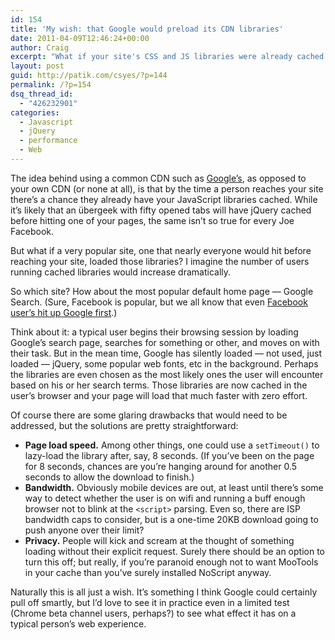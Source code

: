 ```yaml
---
id: 154
title: 'My wish: that Google would preload its CDN libraries'
date: 2011-04-09T12:46:24+00:00
author: Craig
excerpt: "What if your site's CSS and JS libraries were already cached for anyone who had previously been to Google's homepage or Facebook? Almost no one would need to download those files from scratch when they reached your site, improving load time dramatically."
layout: post
guid: http://patik.com/csyes/?p=144
permalink: /?p=154
dsq_thread_id:
  - "426232901"
categories:
  - Javascript
  - jQuery
  - performance
  - Web
---
```

The idea behind using a common CDN such as [Google&#8217;s](http://code.google.com/apis/libraries/), as opposed to your own CDN (or none at all), is that by the time a person reaches your site there&#8217;s a chance they already have your JavaScript libraries cached. While it&#8217;s likely that an übergeek with fifty opened tabs will have jQuery cached before hitting one of your pages, the same isn&#8217;t so true for every Joe Facebook.

But what if a very popular site, one that nearly everyone would hit before reaching your site, loaded those libraries? I imagine the number of users running cached libraries would increase dramatically.

<!--more-->

So which site? How about the most popular default home page — Google Search. (Sure, Facebook is popular, but we all know that even [Facebook user&#8217;s hit up Google first](http://www.readwriteweb.com/archives/how_google_failed_internet_meme.php).)

Think about it: a typical user begins their browsing session by loading Google&#8217;s search page, searches for something or other, and moves on with their task. But in the mean time, Google has silently loaded — not used, just loaded — jQuery, some popular web fonts, etc in the background. Perhaps the libraries are even chosen as the most likely ones the user will encounter based on his or her search terms. Those libraries are now cached in the user&#8217;s browser and your page will load that much faster with zero effort.

Of course there are some glaring drawbacks that would need to be addressed, but the solutions are pretty straightforward:

  * **Page load speed.** Among other things, one could use a `setTimeout()` to lazy-load the library after, say, 8 seconds. (If you&#8217;ve been on the page for 8 seconds, chances are you&#8217;re hanging around for another 0.5 seconds to allow the download to finish.)
  * **Bandwidth.** Obviously mobile devices are out, at least until there&#8217;s some way to detect whether the user is on wifi and running a buff enough browser not to blink at the `<script>` parsing. Even so, there are ISP bandwidth caps to consider, but is a one-time 20KB download going to push anyone over their limit?
  * **Privacy.** People will kick and scream at the thought of something loading without their explicit request. Surely there should be an option to turn this off; but really, if you&#8217;re paranoid enough not to want MooTools in your cache than you&#8217;ve surely installed NoScript anyway.

Naturally this is all just a wish. It&#8217;s something I think Google could certainly pull off smartly, but I&#8217;d love to see it in practice even in a limited test (Chrome beta channel users, perhaps?) to see what effect it has on a typical person&#8217;s web experience.
